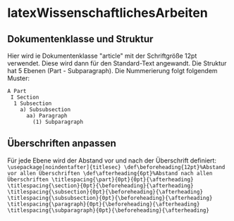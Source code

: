 # latexWissenschaftlichesArbeiten
## Dokumentenklasse und Struktur
Hier wird ie Dokumentenklasse "article" mit der Schriftgröße 12pt verwendet. Diese wird dann für den Standard-Text angewandt.
Die Struktur hat 5 Ebenen (Part - Subparagraph). Die Nummerierung folgt folgendem Muster:
```
A Part
 I Section
  1 Subsection
    a) Subsubsection
      aa) Paragraph
        (1) Subparagraph
```
## Überschriften anpassen
Für jede Ebene wird der Abstand vor und nach der Überschrift definiert:
``
\usepackage[noindentafter]{titlesec}
\def\beforeheading{12pt}%Abstand vor allen Überschriften
\def\afterheading{6pt}%Abstand nach allen Überschriften
\titlespacing{\part}{0pt}{0pt}{\afterheading}
\titlespacing{\section}{0pt}{\beforeheading}{\afterheading}
\titlespacing{\subsection}{0pt}{\beforeheading}{\afterheading}
\titlespacing{\subsubsection}{0pt}{\beforeheading}{\afterheading}
\titlespacing{\paragraph}{0pt}{\beforeheading}{\afterheading}
\titlespacing{\subparagraph}{0pt}{\beforeheading}{\afterheading}
``
